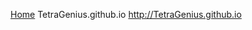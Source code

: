 <a href='http://TetraGenius.github.io'>Home</a>
TetraGenius.github.io
http://TetraGenius.github.io

